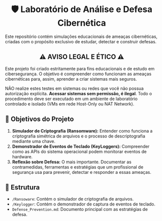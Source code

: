 <h1 align="center"> 🛡️ Laboratório de Análise e Defesa Cibernética </h1>

Este repositório contém simulações educacionais de ameaças cibernéticas, criadas com o propósito exclusivo de estudar, detectar e construir defesas.

<h2 align="center">  ⚠️ AVISO LEGAL E ÉTICO ⚠️ </h2>

Este projeto foi criado estritamente para fins educacionais e de estudo em cibersegurança. O objetivo é compreender como funcionam as ameaças cibernéticas para, assim, aprender a criar sistemas mais seguros.

NÃO realize estes testes em sistemas ou redes que você não possua autorização explícita. **Acessar sistemas sem permissão, é ilegal**. Todo o procedimento deve ser executado em um ambiente de laboratório controlado e isolado (VMs em rede Host-Only ou NAT Network).

## 🎯 Objetivos do Projeto

1.  **Simulador de Criptografia (Ransomware):** Entender como funciona a criptografia simétrica de arquivos e o processo de descriptografia mediante uma chave.
2.  **Demonstrador de Eventos de Teclado (KeyLoggers):** Compreender como as APIs do sistema operacional podem monitorar eventos de hardware.
3.  **Reflexão sobre Defesa:** O mais importante. Documentar as contramedidas, ferramentas e estratégias que um profissional de segurança usa para prevenir, detectar e responder a essas ameaças.

## 📂 Estrutura

* `/Ransoware`: Contém o simulador de criptografia de arquivos.
* `/Keylogger`: Contém o demonstrador de captura de eventos de teclado.
* `Defense_Prevention.md`: Documento principal com as estratégias de defesa.


